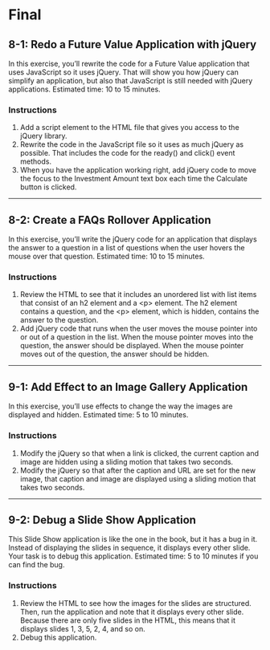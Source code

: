 # Final
## 8-1: Redo a Future Value Application with jQuery
In this exercise, you’ll rewrite the code for a Future Value application that uses JavaScript so it uses jQuery. That will show you how jQuery can simplify an application, but also that JavaScript is still needed with jQuery applications. Estimated time: 10 to 15 minutes.
### Instructions
1. Add a script element to the HTML file that gives you access to the jQuery library.
2. Rewrite the code in the JavaScript file so it uses as much jQuery as possible. That includes the code for the ready() and click() event methods.
3. When you have the application working right, add jQuery code to move the focus to the Investment Amount text box each time the Calculate button is clicked.
---
## 8-2: Create a FAQs Rollover Application
In this exercise, you’ll write the jQuery code for an application that displays the answer to a question in a list of questions when the user hovers the mouse over that question. Estimated time: 10 to 15 minutes.
### Instructions
1. Review the HTML to see that it includes an unordered list with list items that consist of an h2 element and a \<p> element. The h2 element contains a question, and the \<p> element, which is hidden, contains the answer to the question.
2. Add jQuery code that runs when the user moves the mouse pointer into or out of a question in the list. When the mouse pointer moves into the question, the answer should be displayed. When the mouse pointer moves out of the question, the answer should be hidden.
---
## 9-1: Add Effect to an Image Gallery Application
In this exercise, you’ll use effects to change the way the images are displayed and hidden. Estimated time: 5 to 10 minutes.
### Instructions
1. Modify the jQuery so that when a link is clicked, the current caption and image are hidden using a sliding motion that takes two seconds.
2. Modify the jQuery so that after the caption and URL are set for the new image, that caption and image are displayed using a sliding motion that takes two seconds.
---
## 9-2: Debug a Slide Show Application
This Slide Show application is like the one in the book, but it has a bug in it. Instead of displaying the slides in sequence, it displays every other slide. Your task is to debug this application. Estimated time: 5 to 10 minutes if you can find the bug.
### Instructions
1. Review the HTML to see how the images for the slides are structured. Then, run the application and note that it displays every other slide. Because there are only five slides in the HTML, this means that it displays slides 1, 3, 5, 2, 4, and so on.
2. Debug this application.